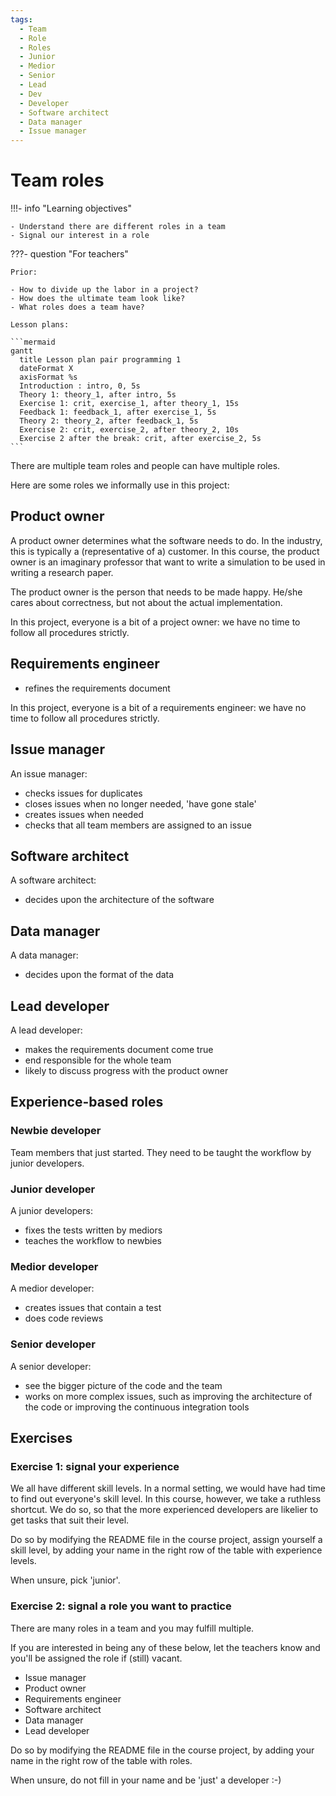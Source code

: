 ```yaml
---
tags:
  - Team
  - Role
  - Roles
  - Junior
  - Medior
  - Senior
  - Lead
  - Dev
  - Developer
  - Software architect
  - Data manager
  - Issue manager
---
```


# Team roles

!!!- info "Learning objectives"

    - Understand there are different roles in a team
    - Signal our interest in a role

???- question "For teachers"

    Prior:

    - How to divide up the labor in a project?
    - How does the ultimate team look like?
    - What roles does a team have?

    Lesson plans:

    ```mermaid
    gantt
      title Lesson plan pair programming 1
      dateFormat X
      axisFormat %s
      Introduction : intro, 0, 5s
      Theory 1: theory_1, after intro, 5s
      Exercise 1: crit, exercise_1, after theory_1, 15s
      Feedback 1: feedback_1, after exercise_1, 5s
      Theory 2: theory_2, after feedback_1, 5s
      Exercise 2: crit, exercise_2, after theory_2, 10s
      Exercise 2 after the break: crit, after exercise_2, 5s
    ```

There are multiple team roles and people can have multiple
roles.

Here are some roles we informally use in this project:

## Product owner

A product owner determines what the software needs to do.
In the industry, this is typically a (representative of a) customer.
In this course, the product owner is an imaginary
professor that want to write a simulation to be used
in writing a research paper.

The product owner is the person that needs to be made happy.
He/she cares about correctness, but not about the actual implementation.

In this project, everyone is a bit of a project owner:
we have no time to follow all procedures strictly.

## Requirements engineer

- refines the requirements document

In this project, everyone is a bit of a requirements engineer:
we have no time to follow all procedures strictly.

## Issue manager

An issue manager:

- checks issues for duplicates
- closes issues when no longer needed, 'have gone stale'
- creates issues when needed
- checks that all team members are assigned to an issue

## Software architect

A software architect:

- decides upon the architecture of the software

## Data manager

A data manager:

- decides upon the format of the data

## Lead developer

A lead developer:

- makes the requirements document come true
- end responsible for the whole team
- likely to discuss progress with the product owner

## Experience-based roles

### Newbie developer

Team members that just started.
They need to be taught the workflow by junior developers.

### Junior developer

A junior developers:

- fixes the tests written by mediors
- teaches the workflow to newbies

### Medior developer

A medior developer:

- creates issues that contain a test
- does code reviews

### Senior developer

A senior developer:

- see the bigger picture of the code and the team
- works on more complex issues, such as improving the architecture of
  the code or improving the continuous integration tools

## Exercises

### Exercise 1: signal your experience

We all have different skill levels.
In a normal setting, we would have had time to
find out everyone's skill level.
In this course, however, we take a ruthless shortcut.
We do so, so that the more experienced developers
are likelier to get tasks that suit their level.

Do so by modifying the README file in the course project,
assign yourself a skill level, by adding your name in the right row
of the table with experience levels.

When unsure, pick 'junior'.

### Exercise 2: signal a role you want to practice

There are many roles in a team and you may fulfill multiple.

If you are interested in being any of these below, let the teachers
know and you'll be assigned the role if (still) vacant.

- Issue manager
- Product owner
- Requirements engineer
- Software architect
- Data manager
- Lead developer

Do so by modifying the README file in the course project,
by adding your name in the right row of the table with roles.

When unsure, do not fill in your name and be 'just' a developer :-)
